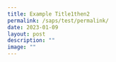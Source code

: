 ```yaml
---
title: Example Title1then2
permalink: /saps/test/permalink/
date: 2023-01-09
layout: post
description: ""
image: ""
---
```

